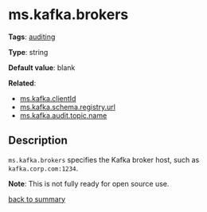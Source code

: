 # ms.kafka.brokers

**Tags**: 
[auditing](categories.md#auditing-properties)

**Type**: string

**Default value**: blank

**Related**:
- [ms.kafka.clientId](ms.kafka.clientId.md)
- [ms.kafka.schema.registry.url](ms.kafka.schema.registry.url.md)
- [ms.kafka.audit.topic.name](ms.kafka.audit.topic.name.md)

## Description

`ms.kafka.brokers` specifies the Kafka broker host, such as `kafka.corp.com:1234`.

**Note**: This is not fully ready for open source use. 


[back to summary](summary.md#mskafkabroker)

 